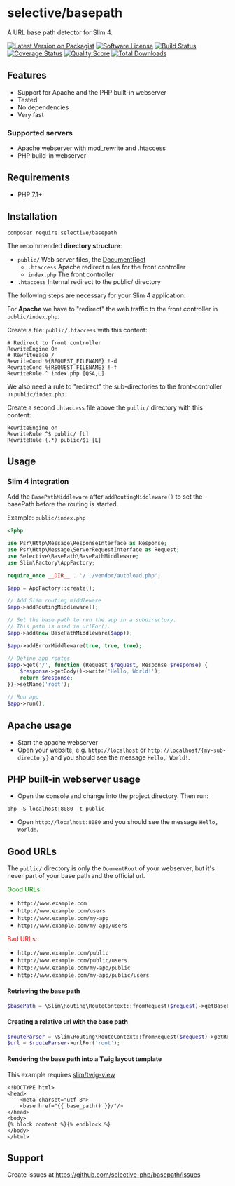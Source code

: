 # selective/basepath

A URL base path detector for Slim 4.

[![Latest Version on Packagist](https://img.shields.io/github/release/selective-php/basepath.svg?style=flat-square)](https://packagist.org/packages/selective/basepath)
[![Software License](https://img.shields.io/badge/license-MIT-brightgreen.svg?style=flat-square)](LICENSE.md)
[![Build Status](https://img.shields.io/travis/selective-php/basepath/master.svg?style=flat-square)](https://travis-ci.org/selective-php/basepath)
[![Coverage Status](https://img.shields.io/scrutinizer/coverage/g/selective-php/basepath.svg?style=flat-square)](https://scrutinizer-ci.com/g/selective-php/basepath/code-structure)
[![Quality Score](https://img.shields.io/scrutinizer/quality/g/selective-php/basepath.svg?style=flat-square)](https://scrutinizer-ci.com/g/selective-php/basepath/?branch=master)
[![Total Downloads](https://img.shields.io/packagist/dt/selective/basepath.svg?style=flat-square)](https://packagist.org/packages/selective/basepath/stats)


## Features

* Support for Apache and the PHP built-in webserver
* Tested
* No dependencies
* Very fast

### Supported servers

* Apache webserver with mod_rewrite and .htaccess
* PHP build-in webserver 

## Requirements

* PHP 7.1+

## Installation

```
composer require selective/basepath
```

The recommended **directory structure**: 

* `public/`      Web server files, the [DocumentRoot](https://httpd.apache.org/docs/2.4/de/mod/core.html#documentroot)
  * `.htaccess`   Apache redirect rules for the front controller
  * `index.php`   The front controller
* `.htaccess`    Internal redirect to the public/ directory

The following steps are necessary for your Slim 4 application:

For **Apache** we have to "redirect" the web traffic to the front controller
in `public/index.php`. 

Create a file: `public/.htaccess` with this content:

```htaccess
# Redirect to front controller
RewriteEngine On
# RewriteBase /
RewriteCond %{REQUEST_FILENAME} !-d
RewriteCond %{REQUEST_FILENAME} !-f
RewriteRule ^ index.php [QSA,L]
```

We also need a rule to "redirect" the sub-directories to 
the front-controller in `public/index.php`. 

Create a second `.htaccess` file above the `public/` directory with this content:

```htaccess
RewriteEngine on
RewriteRule ^$ public/ [L]
RewriteRule (.*) public/$1 [L]
```

## Usage

### Slim 4 integration

Add the `BasePathMiddleware` after `addRoutingMiddleware()` to set the basePath before 
the routing is started. 

Example: `public/index.php`

```php
<?php

use Psr\Http\Message\ResponseInterface as Response;
use Psr\Http\Message\ServerRequestInterface as Request;
use Selective\BasePath\BasePathMiddleware;
use Slim\Factory\AppFactory;

require_once __DIR__ . '/../vendor/autoload.php';

$app = AppFactory::create();

// Add Slim routing middleware
$app->addRoutingMiddleware();

// Set the base path to run the app in a subdirectory.
// This path is used in urlFor().
$app->add(new BasePathMiddleware($app));

$app->addErrorMiddleware(true, true, true);

// Define app routes
$app->get('/', function (Request $request, Response $response) {
    $response->getBody()->write('Hello, World!');
    return $response;
})->setName('root');

// Run app
$app->run();
```



## Apache usage

* Start the apache webserver
* Open your website, e.g. `http://localhost` or `http://localhost/{my-sub-directory}` and you should see the message `Hello, World!`.

## PHP built-in webserver usage

* Open the console and change into the project directory. Then run:

```
php -S localhost:8080 -t public
```

* Open `http://localhost:8080` and you should see the message `Hello, World!`.

## Good URLs

The `public/` directory is only the `DoumentRoot` of your webserver, 
but it's never part of your base path and the official url.

<span style="color:green">Good URLs:</span>

* `http://www.example.com`
* `http://www.example.com/users`
* `http://www.example.com/my-app`
* `http://www.example.com/my-app/users`

<span style="color:red">Bad URLs:</span>
 
* `http://www.example.com/public`
* `http://www.example.com/public/users`
* `http://www.example.com/my-app/public`
* `http://www.example.com/my-app/public/users`

#### Retrieving the base path

```php
$basePath = \Slim\Routing\RouteContext::fromRequest($request)->getBasePath(),
```

#### Creating a relative url with the base path

```php
$routeParser = \Slim\Routing\RouteContext::fromRequest($request)->getRouteParser();
$url = $routeParser->urlFor('root');
```

#### Rendering the base path into a Twig layout template

This example requires [slim/twig-view](https://github.com/slimphp/Twig-View)

```twig
<!DOCTYPE html>
<head>
    <meta charset="utf-8">
    <base href="{{ base_path() }}/"/>
</head>
<body>
{% block content %}{% endblock %}
</body>
</html>
```

## Support

Create issues at <https://github.com/selective-php/basepath/issues>
